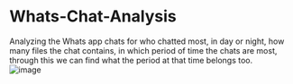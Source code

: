 # Whats-Chat-Analysis
Analyzing the Whats app chats for who chatted most, in day or night, how many files the chat contains, in which period of time the chats  are most, through this we can find what the period at that time belongs too.  
![image](https://user-images.githubusercontent.com/107334941/234204767-b741101e-4633-4d52-8bd8-4cafe122891b.png)
